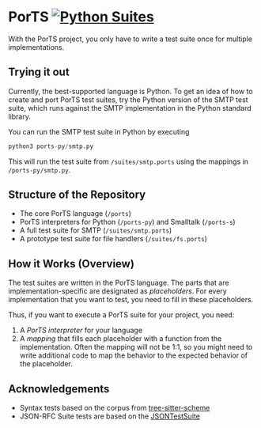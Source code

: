 # PorTS [![Python Suites](https://github.com/codeZeilen/ports-prototype/actions/workflows/python-suites.yml/badge.svg)](https://github.com/codeZeilen/ports-prototype/actions/workflows/python-suites.yml)

With the PorTS project, you only have to write a test suite once for multiple implementations.


## Trying it out

Currently, the best-supported language is Python. To get an idea of how to create and port PorTS test suites, try the Python version of the SMTP test suite, which runs against the SMTP implementation in the Python standard library.

You can run the SMTP test suite in Python by executing

```Python
python3 ports-py/smtp.py
```

This will run the test suite from `/suites/smtp.ports` using the mappings in `/ports-py/smtp.py`.


## Structure of the Repository

- The core PorTS language (`/ports`)
- PorTS interpreters for Python (`/ports-py`) and Smalltalk (`/ports-s`)
- A full test suite for SMTP (`/suites/smtp.ports`)
- A prototype test suite for file handlers (`/suites/fs.ports`)


## How it Works (Overview)

The test suites are written in the PorTS language. The parts that are implementation-specific are designated as _placeholders_. For every implementation that you want to test, you need to fill in these placeholders.

Thus, if you want to execute a PorTS suite for your project, you need:

  1. A _PorTS interpreter_ for your language
  2. A _mapping_ that fills each placeholder with a function from the implementation. Often the mapping will not be 1:1, so you might need to write additional code to map the behavior to the expected behavior of the placeholder.


## Acknowledgements
- Syntax tests based on the corpus from [tree-sitter-scheme](https://github.com/6cdh/tree-sitter-scheme)
- JSON-RFC Suite tests are based on the [JSONTestSuite](https://github.com/nst/JSONTestSuite)